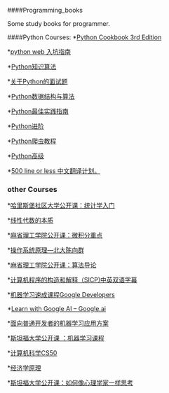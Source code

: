 ####Programming_books

Some study books for programmer.

####Python Courses:
*[Python Cookbook 3rd Edition ](https://python3-cookbook.readthedocs.io/zh_CN/latest/)

*[python web 入坑指南](https://python-web-guide.readthedocs.io/zh/latest/)

*[Python知识算法](https://mp.weixin.qq.com/s?__biz=MzIwNjUxMTQyMA==&mid=2247484001&idx=1&sn=807b8ad105e31883f05f6f3de1a95b19&chksm=9721ce32a05647249cb5b381fbc3d62d4691520df1727c334503cb6b919557185c94baf3c8f7&mpshare=1&scene=23&srcid=0201QCdFIX2sthLCBDMLXzzf#rd)

*[关于Python的面试题](https://github.com/taizilongxu/interview_python)

*[Python数据结构与算法](https://xidianwlc.gitbooks.io/python-data-structrue-and-algrothms/content/)

*[Python最佳实践指南](https://pythonguidecn.readthedocs.io/zh/latest/)

*[Python进阶](https://eastlakeside.gitbooks.io/interpy-zh/content/)

*[Python爬虫教程](https://piaosanlang.gitbooks.io/spiders/)

*[Python高级](https://qq976739120.gitbooks.io/book/content/python-ji-chu-shi-yi/4e0029-lei.html)

*[500 line or less 中文翻译计划。](https://github.com/HT524/500LineorLess_CN)

### other Courses
*[哈里斯堡社区大学公开课：统计学入门](http://open.163.com/special/opencourse/statistics.html)

*[线性代数的本质](https://www.bilibili.com/video/av6731067)

*[麻省理工学院公开课：微积分重点](https://www.bilibili.com/video/av9697227)

*[操作系统原理—北大陈向群](https://www.bilibili.com/video/av20528688)

*[麻省理工学院公开课：算法导论](http://open.163.com/special/opencourse/algorithms.html)

*[计算机程序的构造和解释（SICP)中英双语字幕](https://list.youku.com/albumlist/show?id=18958522&ascending=1&page=1)

*[机器学习速成课程Google Developers](https://developers.google.com/machine-learning/crash-course/prereqs-and-prework)

*[Learn with Google AI – Google.ai](https://ai.google/education/#?modal_active=none)

*[面向普通开发者的机器学习应用方案](https://chinagdg.org/2016/03/machine-learning-recipes-for-new-developers/)

*[斯坦福大学公开课 ：机器学习课程](http://open.163.com/special/opencourse/machinelearning.html)

*[计算机科学CS50](http://open.163.com/special/opencourse/cs50.html)

*[经济学原理](http://open.163.com/special/opencourse/jingjixueyuanli.html)

*[斯坦福大学公开课：如何像心理学家一样思考](http://open.163.com/special/opencourse/psychologist.html)

